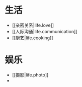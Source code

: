 
# 生活

- [[亲密关系|life.love]]
- [[人际沟通|life.communication]]
- [[厨艺|life.cooking]]

# 娱乐

- [[摄影|life.photo]]
- 